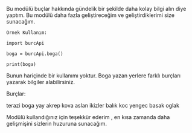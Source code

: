 Bu modülü buçlar hakkında gündelik bir şekilde daha kolay bilgi alın diye yaptım.
Bu modülü daha fazla geliştireceğim ve geliştirdiklerimi size sunacağım.

```
Örnek Kullanım:

import burcApi

boga = burcApi.boga()

print(boga)

```
Bunun hariçinde bir kullanımı yoktur. Boga yazan yerlere farklı burçları yazarak bilgiler alabilirsiniz.

Burçlar:

terazi
boga
yay
akrep
kova
aslan
ikizler
balık
koc
yengec
basak
oglak

Modülü kullandığınız için teşekkür ederim , en kısa zamanda daha gelişmişini sizlerin huzuruna sunacağım.